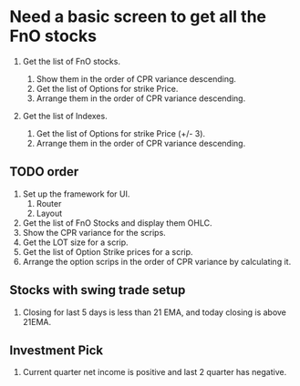 # Need a basic screen to get all the FnO stocks

1. Get the list of FnO stocks.
    1. Show them in the order of CPR variance descending.
    2. Get the list of Options for strike Price.
    3. Arrange them in the order of CPR variance descending.

2. Get the list of Indexes.
    1. Get the list of Options for strike Price (+/- 3).
    2. Arrange them in the order of CPR variance descending.

## TODO order

1. Set up the framework for UI.
    1. Router
    2. Layout
2. Get the list of FnO Stocks and display them OHLC.
3. Show the CPR variance for the scrips.
4. Get the LOT size for a scrip.
5. Get the list of Option Strike prices for a scrip.
6. Arrange the option scrips in the order of CPR variance by calculating it.

## Stocks with swing trade setup

1. Closing for last 5 days is less than 21 EMA, and today closing is above 21EMA.

## Investment Pick

1. Current quarter net income is positive and last 2 quarter has negative.
